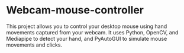 # Webcam-mouse-controller
This project allows you to control your desktop mouse using hand movements captured from your webcam. It uses Python, OpenCV, and Mediapipe to detect your hand, and PyAutoGUI to simulate mouse movements and clicks.
